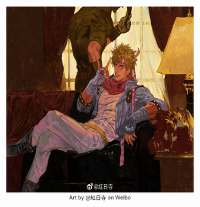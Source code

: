 <p align="center">
  <img width="600" height="500" src="https://github.com/AndIknowwheretolookk/AndIknowwheretolookk/blob/main/Caesar.Anthonio.Zeppeli.full.3013893.jpg?raw=true"    
<p align="below center"> Art by @紅日寺 on Weibo
